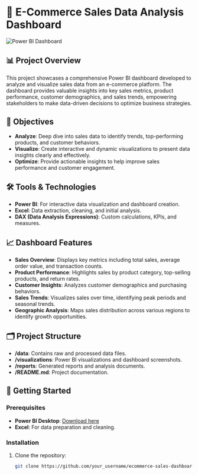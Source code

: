 # 🛒 E-Commerce Sales Data Analysis Dashboard

![Power BI Dashboard](\image\sales.png.png)

## 📊 Project Overview

This project showcases a comprehensive Power BI dashboard developed to analyze and visualize sales data from an e-commerce platform. The dashboard provides valuable insights into key sales metrics, product performance, customer demographics, and sales trends, empowering stakeholders to make data-driven decisions to optimize business strategies.

## 🎯 Objectives

- **Analyze**: Deep dive into sales data to identify trends, top-performing products, and customer behaviors.
- **Visualize**: Create interactive and dynamic visualizations to present data insights clearly and effectively.
- **Optimize**: Provide actionable insights to help improve sales performance and customer engagement.

## 🛠 Tools & Technologies

- **Power BI**: For interactive data visualization and dashboard creation.
- **Excel**: Data extraction, cleaning, and initial analysis.
- **DAX (Data Analysis Expressions)**: Custom calculations, KPIs, and measures.

## 📈 Dashboard Features

- **Sales Overview**: Displays key metrics including total sales, average order value, and transaction counts.
- **Product Performance**: Highlights sales by product category, top-selling products, and return rates.
- **Customer Insights**: Analyzes customer demographics and purchasing behaviors.
- **Sales Trends**: Visualizes sales over time, identifying peak periods and seasonal trends.
- **Geographic Analysis**: Maps sales distribution across various regions to identify growth opportunities.

## 🗂 Project Structure

- **/data**: Contains raw and processed data files.
- **/visualizations**: Power BI visualizations and dashboard screenshots.
- **/reports**: Generated reports and analysis documents.
- **/README.md**: Project documentation.

## 🚀 Getting Started

### Prerequisites

- **Power BI Desktop**: [Download here](https://powerbi.microsoft.com/en-us/desktop/)
- **Excel**: For data preparation and cleaning.

### Installation

1. Clone the repository:
   ```bash
   git clone https://github.com/your_username/ecommerce-sales-dashboard.git
